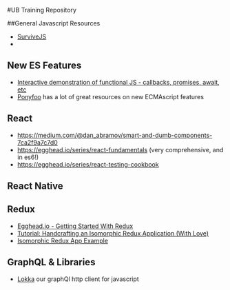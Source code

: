 #UB Training Repository

##General Javascript Resources
- [SurviveJS](https://leanpub.com/survivejs_webpack_react)
- 

## New ES Features
- [Interactive demonstration of functional JS - callbacks, promises, await, etc](http://rossboucher.com/await)
- [Ponyfoo](https://ponyfoo.com/) has a lot of great resources on new ECMAscript features

## React
- https://medium.com/@dan_abramov/smart-and-dumb-components-7ca2f9a7c7d0
- https://egghead.io/series/react-fundamentals (very comprehensive, and in es6!)
- https://egghead.io/series/react-testing-cookbook

## React Native

## Redux
- [Egghead.io - Getting Started With Redux](https://egghead.io/series/getting-started-with-redux)
- [Tutorial: Handcrafting an Isomorphic Redux Application (With Love)](https://medium.com/front-end-developers/handcrafting-an-isomorphic-redux-application-with-love-40ada4468af4)
- [Isomorphic Redux App Example](https://github.com/caljrimmer/isomorphic-redux-app)

## GraphQL & Libraries
- [Lokka](https://github.com/kadirahq/lokka) our graphQl http client for javascript
